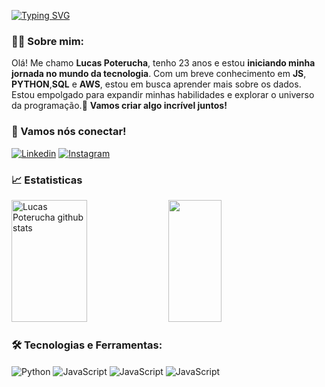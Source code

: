 
[![Typing SVG](https://readme-typing-svg.herokuapp.com/?color=2E86C1&size=35&Left=true&vLeft=true&width=1000&lines=Olá,+Meu+nome+é+Lucas+Poterucha!;Seja+Bem-Vindo!+:%29)](https://git.io/typing-svg)

### 👨‍💻 Sobre mim:
Olá! Me chamo **Lucas Poterucha**, tenho 23 anos e estou **iniciando minha jornada no mundo da tecnologia**. Com um breve conhecimento em **JS**, **PYTHON**,**SQL** e **AWS**, estou em busca aprender mais sobre os dados. Estou empolgado para expandir minhas habilidades e explorar o universo da programação.🚀
**Vamos criar algo incrível juntos!**

### 📱 Vamos nós conectar! 
[![Linkedin](https://img.shields.io/badge/LinkedIn-0077B5?style=for-the-badge&logo=linkedin&logoColor=white)](https://www.linkedin.com/in/lucaspoterucha/)
[![Instagram](https://img.shields.io/badge/Instagram-E4405F?style=for-the-badge&logo=instagram&logoColor=white)](https://www.instagram.com/lucas_poterucha/)

### 📈 Estatisticas 
<div align="left">  
  <img width="49%" height="195px" src="https://github-readme-stats.vercel.app/api?username=lucaspoterucha&show_icons=true&count_private=true&hide_border=true&title_color=2E86C1&icon_color=f2E86C1&text_color=c9d1d9&bg_color=0d1117" alt="Lucas Poterucha github stats" /> 
  <img width="41%" height="195px" src="https://github-readme-stats.vercel.app/api/top-langs/?username=lucaspoterucha&layout=compact&hide_border=true&title_color=2E86C1&text_color=ECFFED&bg_color=0d1117" />
</div>

### 🛠️ Tecnologias e Ferramentas:
<div align="left">
  <img align='center' alt='Python' src='https://img.shields.io/badge/Python-3776AB?style=for-the-badge&logo=python&logoColor=white'/>
  <img align='center' alt='JavaScript' src='https://img.shields.io/badge/JavaScript-F7DF1E?style=for-the-badge&logo=javascript&logoColor=black'/>
  <img align='center' alt='JavaScript' src='https://img.shields.io/badge/Microsoft_SQL_Server-CC2927?style=for-the-badge&logo=microsoft-sql-server&logoColor=white'/>
  <img align='center' alt='JavaScript' src='https://img.shields.io/badge/Amazon_AWS-232F3E?style=for-the-badge&logo=amazon-aws&logoColor=white'/>
</div>
